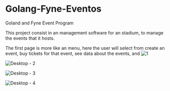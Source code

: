 # Golang-Fyne-Eventos
Goland and Fyne Event Program

This project consist in an management software for an stadium, to manage the events that it hosts.


The first page is more like an menu, here the user will select from create an event, buy tickets for that event, see data about the events, and 
![1](https://user-images.githubusercontent.com/73955757/155163510-5a5995cf-c4c9-401f-aaad-1c5ff04574c8.png)



![Desktop - 2](https://user-images.githubusercontent.com/73955757/155163541-b29a2b00-b54d-4489-a6f9-28930cc178ee.png)



![Desktop - 3](https://user-images.githubusercontent.com/73955757/155163558-42a641a5-3ee7-4eed-a5df-d9c183191018.png)



![Desktop - 4](https://user-images.githubusercontent.com/73955757/155163565-68651fe3-1a03-4c79-b10e-ab4660de1ca6.png)






